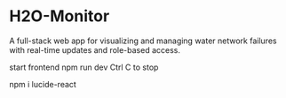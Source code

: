# H2O-Monitor
A full-stack web app for visualizing and managing water network failures with real-time updates and role-based access.

start frontend npm run dev
Ctrl C to stop


npm i lucide-react
